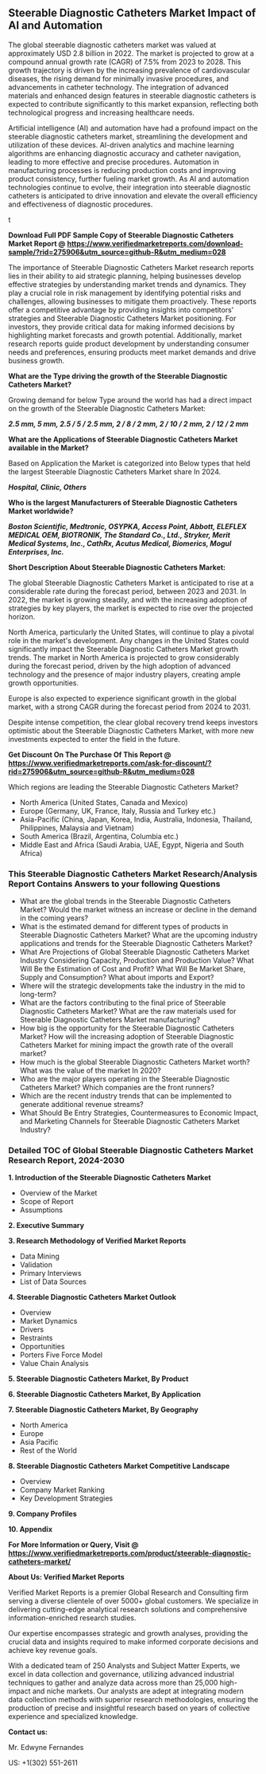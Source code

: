 <h2>Steerable Diagnostic Catheters Market Impact of AI and Automation</h2><p>The global steerable diagnostic catheters market was valued at approximately USD 2.8 billion in 2022. The market is projected to grow at a compound annual growth rate (CAGR) of 7.5% from 2023 to 2028. This growth trajectory is driven by the increasing prevalence of cardiovascular diseases, the rising demand for minimally invasive procedures, and advancements in catheter technology. The integration of advanced materials and enhanced design features in steerable diagnostic catheters is expected to contribute significantly to this market expansion, reflecting both technological progress and increasing healthcare needs.</p><p>Artificial intelligence (AI) and automation have had a profound impact on the steerable diagnostic catheters market, streamlining the development and utilization of these devices. AI-driven analytics and machine learning algorithms are enhancing diagnostic accuracy and catheter navigation, leading to more effective and precise procedures. Automation in manufacturing processes is reducing production costs and improving product consistency, further fueling market growth. As AI and automation technologies continue to evolve, their integration into steerable diagnostic catheters is anticipated to drive innovation and elevate the overall efficiency and effectiveness of diagnostic procedures.</p>t</p><p id="" class=""><strong>Download Full PDF Sample Copy of Steerable Diagnostic Catheters Market Report @ <a href="https://www.verifiedmarketreports.com/download-sample/?rid=275906&utm_source=github-R&utm_medium=028" target="_blank">https://www.verifiedmarketreports.com/download-sample/?rid=275906&utm_source=github-R&utm_medium=028</a></strong></p><p>The importance of&nbsp;Steerable Diagnostic Catheters Market research reports lies in their ability to aid strategic planning, helping businesses develop effective strategies by understanding market trends and dynamics. They play a crucial role in risk management by identifying potential risks and challenges, allowing businesses to mitigate them proactively. These reports offer a competitive advantage by providing insights into competitors' strategies and Steerable Diagnostic Catheters Market positioning. For investors, they provide critical data for making informed decisions by highlighting market forecasts and growth potential. Additionally, market research reports guide product development by understanding consumer needs and preferences, ensuring products meet market demands and drive business growth.</p><p><strong>What are the&nbsp;Type driving the growth of the Steerable Diagnostic Catheters Market?</strong></p><p id="" class="">Growing demand for below Type around the world has had a direct impact on the growth of the Steerable Diagnostic Catheters Market:</p><em><strong>2.5 mm, 5 mm, 2.5 / 5 / 2.5 mm, 2 / 8 / 2 mm, 2 / 10 / 2 mm, 2 / 12 / 2 mm</strong></em></p><strong>What are the&nbsp;Applications&nbsp;of Steerable Diagnostic Catheters Market available in the Market?</strong></p><p id="" class="">Based on Application the Market is categorized into Below types that held the largest Steerable Diagnostic Catheters Market share In 2024.</p><em><strong>Hospital, Clinic, Others</strong></em></p><strong>Who is the largest Manufacturers of Steerable Diagnostic Catheters Market worldwide?</strong></p><p><em><strong>Boston Scientific, Medtronic, OSYPKA, Access Point, Abbott, ELEFLEX MEDICAL OEM, BIOTRONIK, The Standard Co., Ltd., Stryker, Merit Medical Systems, Inc., CathRx, Acutus Medical, Biomerics, Mogul Enterprises, Inc.</strong></em></p><p id="" class=""><strong>Short Description About Steerable Diagnostic Catheters Market:</strong></p><p>The global Steerable Diagnostic Catheters Market is anticipated to rise at a considerable rate during the forecast period, between 2023 and 2031. In 2022, the market is growing steadily, and with the increasing adoption of strategies by key players, the market is expected to rise over the projected horizon.</p><p>North America, particularly the United States, will continue to play a pivotal role in the market's development. Any changes in the United States could significantly impact the Steerable Diagnostic Catheters Market growth trends. The market in North America is projected to grow considerably during the forecast period, driven by the high adoption of advanced technology and the presence of major industry players, creating ample growth opportunities.</p><p>Europe is also expected to experience significant growth in the global market, with a strong CAGR during the forecast period from 2024 to 2031.</p><p>Despite intense competition, the clear global recovery trend keeps investors optimistic about the Steerable Diagnostic Catheters Market, with more new investments expected to enter the field in the future.</p><p id="" class=""><strong>Get Discount On The Purchase Of This Report @ <a href="https://www.verifiedmarketreports.com/ask-for-discount/?rid=275906&utm_source=github-R&utm_medium=028" target="_blank">https://www.verifiedmarketreports.com/ask-for-discount/?rid=275906&utm_source=github-R&utm_medium=028</a></strong></p>Which regions are leading the Steerable Diagnostic Catheters Market?</p><ul><li>North America (United States, Canada and Mexico)</li><li>Europe (Germany, UK, France, Italy, Russia and Turkey etc.)</li><li>Asia-Pacific (China, Japan, Korea, India, Australia, Indonesia, Thailand, Philippines, Malaysia and Vietnam)</li><li>South America (Brazil, Argentina, Columbia etc.)</li><li>Middle East and Africa (Saudi Arabia, UAE, Egypt, Nigeria and South Africa)</li></ul><h3 id="" class="">This Steerable Diagnostic Catheters Market Research/Analysis Report Contains Answers to your following Questions</h3><ul><li>What are the global trends in the Steerable Diagnostic Catheters Market? Would the market witness an increase or decline in the demand in the coming years?</li><li>What is the estimated demand for different types of products in Steerable Diagnostic Catheters Market? What are the upcoming industry applications and trends for the Steerable Diagnostic Catheters Market?</li><li>What Are Projections of Global Steerable Diagnostic Catheters Market Industry Considering Capacity, Production and Production Value? What Will Be the Estimation of Cost and Profit? What Will Be Market Share, Supply and Consumption? What about imports and Export?</li><li>Where will the strategic developments take the industry in the mid to long-term?</li><li>What are the factors contributing to the final price of Steerable Diagnostic Catheters Market? What are the raw materials used for Steerable Diagnostic Catheters Market manufacturing?</li><li>How big is the opportunity for the Steerable Diagnostic Catheters Market? How will the increasing adoption of Steerable Diagnostic Catheters Market for mining impact the growth rate of the overall market?</li><li>How much is the global Steerable Diagnostic Catheters Market worth? What was the value of the market In 2020?</li><li>Who are the major players operating in the Steerable Diagnostic Catheters Market? Which companies are the front runners?</li><li>Which are the recent industry trends that can be implemented to generate additional revenue streams?</li><li>What Should Be Entry Strategies, Countermeasures to Economic Impact, and Marketing Channels for Steerable Diagnostic Catheters Market Industry?</li></ul><h3 id="" class="">Detailed TOC of Global Steerable Diagnostic Catheters Market Research Report, 2024-2030</h3><p id="" class=""><strong>1. Introduction of the Steerable Diagnostic Catheters Market</strong></p><ul><li>Overview of the Market</li><li>Scope of Report</li><li>Assumptions</li></ul><p id="" class=""><strong>2. Executive Summary</strong></p><p id="" class=""><strong>3. Research Methodology of Verified Market Reports</strong></p><ul><li>Data Mining</li><li>Validation</li><li>Primary Interviews</li><li>List of Data Sources</li></ul><p id="" class=""><strong>4. Steerable Diagnostic Catheters Market Outlook</strong></p><ul><li>Overview</li><li>Market Dynamics</li><li>Drivers</li><li>Restraints</li><li>Opportunities</li><li>Porters Five Force Model</li><li>Value Chain Analysis</li></ul><p id="" class=""><strong>5. Steerable Diagnostic Catheters Market, By Product</strong></p><p id="" class=""><strong>6. Steerable Diagnostic Catheters Market, By Application</strong></p><p id="" class=""><strong>7. Steerable Diagnostic Catheters Market, By Geography</strong></p><ul><li>North America</li><li>Europe</li><li>Asia Pacific</li><li>Rest of the World</li></ul><p id="" class=""><strong>8. Steerable Diagnostic Catheters Market Competitive Landscape</strong></p><ul><li>Overview</li><li>Company Market Ranking</li><li>Key Development Strategies</li></ul><p id="" class=""><strong>9. Company Profiles</strong></p><p id="" class=""><strong>10. Appendix</strong></p><p id="" class=""><strong>For More Information or Query, Visit @ <a href="https://www.verifiedmarketreports.com/product/steerable-diagnostic-catheters-market/" target="_blank">https://www.verifiedmarketreports.com/product/steerable-diagnostic-catheters-market/</a></strong></p><p id="" class=""><strong>About Us: Verified Market Reports</strong></p><p id="" class="">Verified Market Reports is a premier Global Research and Consulting firm serving a diverse clientele of over 5000+ global customers. We specialize in delivering cutting-edge analytical research solutions and comprehensive information-enriched research studies.</p><p id="" class="">Our expertise encompasses strategic and growth analyses, providing the crucial data and insights required to make informed corporate decisions and achieve key revenue goals.</p><p id="" class="">With a dedicated team of 250 Analysts and Subject Matter Experts, we excel in data collection and governance, utilizing advanced industrial techniques to gather and analyze data across more than 25,000 high-impact and niche markets. Our analysts are adept at integrating modern data collection methods with superior research methodologies, ensuring the production of precise and insightful research based on years of collective experience and specialized knowledge.</p><p id="" class=""><strong>Contact us:</strong></p><p id="" class="">Mr. Edwyne Fernandes</p><p id="" class="">US: +1(302) 551-2611</p>